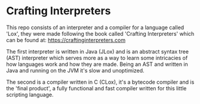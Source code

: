 # Crafting Interpreters

This repo consists of an interpreter and a compiler for a language called 'Lox', they were made following the book called 'Crafting Interpreters' which can be found at: https://craftinginterpreters.com

The first interpreter is written in Java (JLox) and is an abstract syntax tree (AST) interpreter which serves more as a way to learn some intricacies of how languages work and how they are made. Being an AST and written in Java and running on the JVM it's slow and unoptimized.

The second is a compiler written in C (CLox), it's a bytecode compiler and is the 'final product', a fully functional and fast compiler written for this little scripting language.
